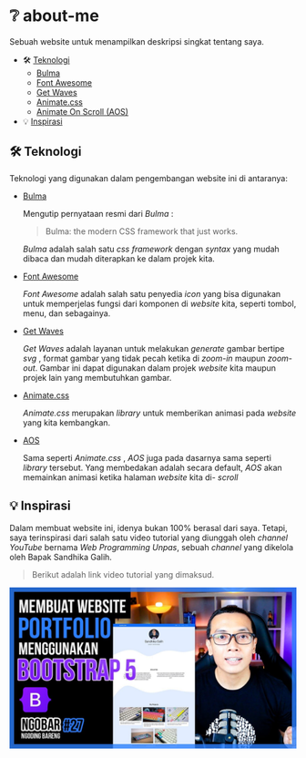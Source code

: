 # ❔ about-me

Sebuah website untuk menampilkan deskripsi singkat tentang saya.

- 🛠️ [Teknologi](#techs)
  - [Bulma](#bulma)
  - [Font Awesome](#font-awesome)
  - [Get Waves](#get-waves)
  - [Animate.css](#animate-css)
  - [Animate On Scroll (AOS)](#aos)
- 💡 [Inspirasi](#inspiration)

<div id="techs"/>

## 🛠️ Teknologi

Teknologi yang digunakan dalam pengembangan website ini di antaranya:

<div id="bulma"/>

- [Bulma](https://github.com/jgthms/bulma)

  Mengutip pernyataan resmi dari _Bulma_ :

  > Bulma: the modern CSS framework that just works.

  _Bulma_ adalah salah satu _css framework_ dengan _syntax_ yang mudah dibaca dan mudah diterapkan ke dalam projek kita.

<div id="font-awesome"/>

- [Font Awesome](https://fontawesome.com/)

  _Font Awesome_ adalah salah satu penyedia _icon_ yang bisa digunakan untuk memperjelas fungsi dari komponen di _website_ kita, seperti tombol, menu, dan sebagainya.

- [Get Waves](https://getwaves.io/)

  _Get Waves_ adalah layanan untuk melakukan _generate_ gambar bertipe _svg_ , format gambar yang tidak pecah ketika di _zoom-in_ maupun _zoom-out_. Gambar ini dapat digunakan dalam projek _website_ kita maupun projek lain yang membutuhkan gambar.

- [Animate.css](https://animate.style/)

  _Animate.css_ merupakan _library_ untuk memberikan animasi pada _website_ yang kita kembangkan.

- [AOS](https://michalsnik.github.io/aos/)

  Sama seperti _Animate.css_ , _AOS_ juga pada dasarnya sama seperti _library_ tersebut. Yang membedakan adalah secara default, _AOS_ akan memainkan animasi ketika halaman _website_ kita di- _scroll_

<div id="inspirations"/>

## 💡 Inspirasi

Dalam membuat website ini, idenya bukan 100% berasal dari saya. Tetapi, saya terinspirasi dari salah satu video tutorial yang diunggah oleh _channel YouTube_ bernama _Web Programming Unpas_, sebuah _channel_ yang dikelola oleh Bapak Sandhika Galih.

> Berikut adalah link video tutorial yang dimaksud.

[![Membuat Website Portfolio Dengan Bootstrap 5](assets/img/thumbnail-wpu-personal-website.jpg)](https://www.youtube.com/watch?v=LkR-9Z1sle8&t=2245s)
